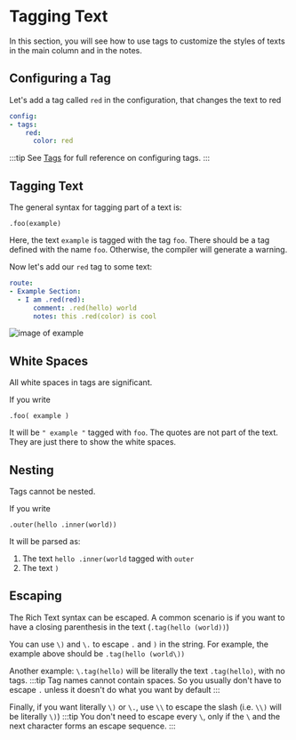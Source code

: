 # Tagging Text
In this section, you will see how to use tags to customize the styles of texts in the main column and in the notes.

## Configuring a Tag
Let's add a tag called `red` in the configuration, that changes the text to red
```yaml
config:
- tags:
    red:
      color: red
```
:::tip
See [Tags](./config/tags.md) for full reference on configuring tags.
:::

## Tagging Text
The general syntax for tagging part of a text is:
```
.foo(example)
```
Here, the text `example` is tagged with the tag `foo`.
There should be a tag defined with the name `foo`. Otherwise, the compiler will generate a warning.

Now let's add our `red` tag to some text:
```yaml
route:
- Example Section:
  - I am .red(red):
      comment: .red(hello) world
      notes: this .red(color) is cool
```
![image of example](https://cdn.discordapp.com/attachments/951389021114871819/1180394934998683679/image.png?ex=657d4373&is=656ace73&hm=6ff820e7d348437325904f8133b6e1dba8f1d965731e99e63d63e4faac2eecab&)

## White Spaces
All white spaces in tags are significant.

If you write
```
.foo( example )
```
It will be `" example "` tagged with `foo`. The quotes are not part of the text. They are just there to show the white spaces.

## Nesting
Tags cannot be nested.

If you write
```
.outer(hello .inner(world))
```

It will be parsed as:
1. The text `hello .inner(world` tagged with `outer`
2. The text `)`

## Escaping
The Rich Text syntax can be escaped. 
A common scenario is if you want to have a closing parenthesis in the text (`.tag(hello (world))`)

You can use `\)` and `\.` to escape `.` and `)` in the string.
For example, the example above should be `.tag(hello (world\))`

Another example: `\.tag(hello)` will be literally the text `.tag(hello)`, with no tags.
:::tip
Tag names cannot contain spaces. So you usually don't have to escape `.` unless it doesn't do what you want by default
:::

Finally, if you want literally `\)` or `\.`, use `\\` to escape the slash (i.e. `\\)` will be literally `\)`)
:::tip
You don't need to escape every `\`, only if the `\` and the next character forms an escape sequence.
:::
